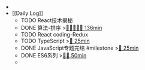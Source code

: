 -
- [[Daily Log]]
	- TODO React技术揭秘
	- DONE 算法-排序 >[🍅🍅🍅🍅🍅 136min](#agenda-pomo://?t=f-1687869477285-1500%2Cf-1687883461597-1500%2Cp-1687886953430-379%2Cf-1687923465122-1500%2Cf-1687925985280-1500%2Cf-1687928157841-1500%2Cp-1687934159321-244)
	- TODO React coding-Redux
	- TODO TypeScript >[🍅 25min](#agenda-pomo://?t=f-1687942379705-1500)
	- DONE JavaScript专题完结 #milestone >[🍅 25min](#agenda-pomo://?t=f-1687934421935-1500)
	- DONE ES6系列 >[🍅🍅 50min](#agenda-pomo://?t=f-1687937528588-1500%2Cf-1687939539896-1500)
	-